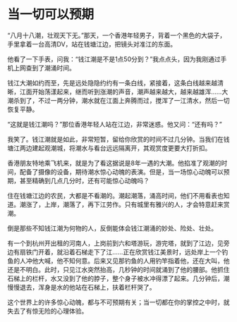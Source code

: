 # 当一切可以预期

“八月十八潮，壮观天下无。”那天，一个香港年轻男子，背着一个黑色的大袋子，手里拿着一台高清DV，站在钱塘江边，把镜头对准江的东面。 

他看了一下手表，问我：“钱江潮是不是1点50分到？”我点点头，因为我刚通过手机上网查到了潮涌时间。 

钱江大潮如约而至，先是远处隐隐约约有一条白线，紧接着，这条白线越来越清晰，江面开始荡漾起来，继而听到涨潮的声音，潮声越来越大，越来越雄浑……大潮杀到了，不过一两分钟，潮水就在江面上奔腾而过，搅浑了一江清水，然后一切恢复平静。 

“这就是钱江潮吗？”那位香港年轻人站在江边，非常迷惑。他又问：“还有吗？” 

我笑了。钱江潮就是如此，非常短暂，留给你欣赏的时间不过几分钟。当我们在钱塘江两边建起观潮城，将潮水与看台远远隔离开，其观赏度更要大打折扣。 

香港朋友特地乘飞机来，就是为了看这据说是8年一遇的大潮。他掐准了观潮的时间，配备了摄像的设备，期待潮水惊心动魄的表演。但是，当一场惊心动魄可以预期，甚至精确到几点几分时，还有可能惊心动魄吗？ 

住在钱塘江边的农民，大都是不看潮的。潮起潮落，涌高时间，他们不用看表也知道。潮涨了，上岸，潮落了，再下江劳作。只有城里有雅兴的人，才会特意赶来赏潮。 

倒是那些不知钱江潮为何物的人，反倒能体会钱江潮涌的妙处、险处、壮处。 

有一个到杭州开出租的河南人，上岗前到六和塔游玩，游完塔，就到了江边，见旁边有扇铁门开着，就沿着石梯走下了江……正在欣赏钱江美景时，远处岸上一个钓鱼的人冲他大喊，他不知何意。后来又见那钓鱼的人用钓竿指着他，还在大叫，他还是不明白。此时，只见江水突然抬高，几秒钟的时间就涌到了他的腰部。他抓住石梯上的栏杆，水又没到了他的脖子，整个身子被水冲得漂了起来。几分钟后，潮慢慢退去，浑身是水的他站在石梯上，扶着栏杆哭了。 

这个世界上的许多惊心动魄，都与不可预期有关；当一切都在你的掌控之中时，就失去了有惊无险的心理体验。